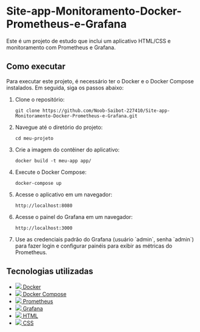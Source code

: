 <!DOCTYPE html>
<html>
<head>
  <link rel="stylesheet" href="https://cdnjs.cloudflare.com/ajax/libs/font-awesome/5.15.3/css/all.min.css" integrity="sha512-FNvvZTQjG4e7q0QDvBktAyOz6hBLFZKbBrB1ATqW63sMvaA/yXJh7A06zqXvBb4nYSSKxXvzjzJHZ7sphR8Twg==" crossorigin="anonymous" referrerpolicy="no-referrer" />
</head>
<body>
  <h1>Site-app-Monitoramento-Docker-Prometheus-e-Grafana</h1>
  <p>Este é um projeto de estudo que inclui um aplicativo HTML/CSS e monitoramento com Prometheus e Grafana.</p>
  <h2>Como executar</h2>
  <p>Para executar este projeto, é necessário ter o Docker e o Docker Compose instalados. Em seguida, siga os passos abaixo:</p>
  <ol>
    <li>Clone o repositório:</li>
    <pre><code>git clone https://github.com/Noob-Saibot-227410/Site-app-Monitoramento-Docker-Prometheus-e-Grafana.git</code></pre>
    <li>Navegue até o diretório do projeto:</li>
    <pre><code>cd meu-projeto</code></pre>
    <li>Crie a imagem do contêiner do aplicativo:</li>
    <pre><code>docker build -t meu-app app/</code></pre>
    <li>Execute o Docker Compose:</li>
    <pre><code>docker-compose up</code></pre>
    <li>Acesse o aplicativo em um navegador:</li>
    <pre><code>http://localhost:8080</code></pre>
    <li>Acesse o painel do Grafana em um navegador:</li>
    <pre><code>http://localhost:3000</code></pre>
    <li>Use as credenciais padrão do Grafana (usuário `admin`, senha `admin`) para fazer login e configurar painéis para exibir as métricas do Prometheus.</li>
  </ol>
<h2>Tecnologias utilizadas</h2>
<ul>
  <li><a href="https://www.docker.com/"><img src="https://img.icons8.com/color/48/000000/docker.png"/> Docker</a></li>
  <li><a href="https://docs.docker.com/compose/"><img src="https://img.icons8.com/color/48/000000/docker-compose.png"/> Docker Compose</a></li>
  <li><a href="https://prometheus.io/"><img src="https://img.icons8.com/color/48/000000/prometheus.png"/> Prometheus</a></li>
  <li><a href="https://grafana.com/"><img src="https://img.icons8.com/color/48/000000/grafana.png"/> Grafana</a></li>
  <li><a href="https://developer.mozilla.org/en-US/docs/Web/HTML"><img src="https://img.icons8.com/color/48/000000/html-5.png"/> HTML</a></li>
  <li><a href="https://developer.mozilla.org/en-US/docs/Web/CSS"><img src="https://img.icons8.com/color/48/000000/css3.png"/> CSS</a></li>
</ul>
</body>
</html>
